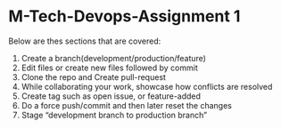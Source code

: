 # M-Tech-Devops-Assignment 1

Below are thes sections that are covered:

1. Create a branch(development/production/feature)
2. Edit files or create new files followed by commit
3. Clone the repo and Create pull-request
4. While collaborating your work, showcase how conflicts are resolved
5. Create tag such as open issue, or feature-added
6. Do a force push/commit and then later reset the changes
7. Stage “development branch to production branch”
